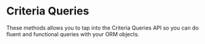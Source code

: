 # Criteria Queries

These methods allows you to tap into the Criteria Queries API so you can do fluent and functional queries with your ORM objects.
